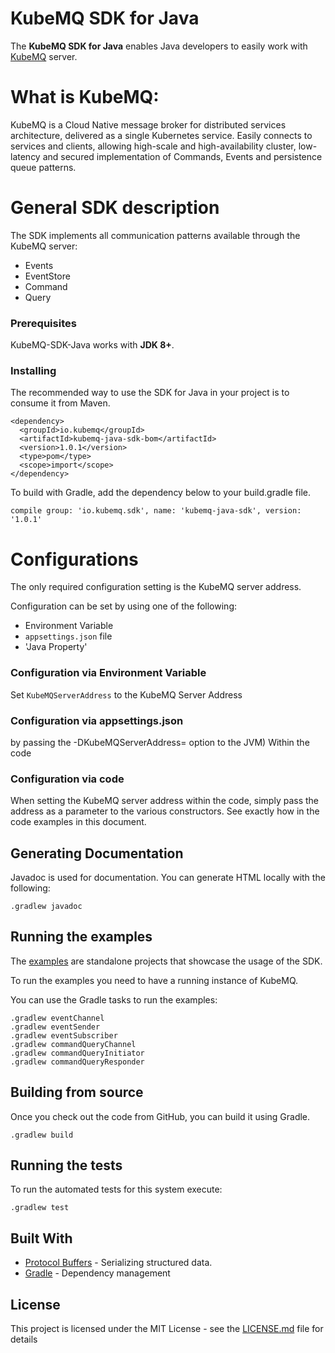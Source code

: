 # KubeMQ SDK for Java

The **KubeMQ SDK for Java** enables Java developers to easily work with [KubeMQ](https://kubemq.io/) server. 

# What is KubeMQ:
KubeMQ is a Cloud Native message broker for distributed services architecture, delivered as a single Kubernetes service.
Easily connects to services and clients, allowing high-scale and high-availability cluster, low-latency and secured implementation of Commands, Events and persistence queue patterns.

# General SDK description
The SDK implements all communication patterns available through the KubeMQ server:
- Events
- EventStore
- Command
- Query

### Prerequisites

KubeMQ-SDK-Java works with **JDK 8+**.

### Installing
 
The recommended way to use the SDK for Java in your project is to consume it from Maven.

```
<dependency>
  <groupId>io.kubemq</groupId>
  <artifactId>kubemq-java-sdk-bom</artifactId>
  <version>1.0.1</version>
  <type>pom</type>
  <scope>import</scope>
</dependency>
```

To build with Gradle, add the dependency below to your build.gradle file.

```
compile group: 'io.kubemq.sdk', name: 'kubemq-java-sdk', version: '1.0.1'
```

# Configurations
The only required configuration setting is the KubeMQ server address.

Configuration can be set by using one of the following:
- Environment Variable
- `appsettings.json` file
- 'Java Property' 


### Configuration via Environment Variable
Set `KubeMQServerAddress` to the KubeMQ Server Address


### Configuration via appsettings.json
by passing the -DKubeMQServerAddress= option to the JVM)
Within the code

### Configuration via code
When setting the KubeMQ server address within the code, simply pass the address as a parameter to the various constructors.
See exactly how in the code examples in this document.

## Generating Documentation

Javadoc is used for documentation. You can generate HTML locally with the following:

```
.gradlew javadoc
```

## Running the examples

The [examples](https://github.com/kubemq-io/Java_SDK/tree/v1.0.1/examples) 
are standalone projects that showcase the usage of the SDK.

To run the examples you need to have a running instance of KubeMQ. 

You can use the Gradle tasks to run the examples:

```
.gradlew eventChannel
.gradlew eventSender
.gradlew eventSubscriber
.gradlew commandQueryChannel
.gradlew commandQueryInitiator
.gradlew commandQueryResponder
```

## Building from source

Once you check out the code from GitHub, you can build it using Gradle.

```
.gradlew build
```

## Running the tests

To run the automated tests for this system execute:

```
.gradlew test
```

## Built With

* [Protocol Buffers](https://developers.google.com/protocol-buffers/) - Serializing structured data.
* [Gradle](https://gradle.org/) - Dependency management

## License

This project is licensed under the MIT License - see the [LICENSE.md](LICENSE) file for details

